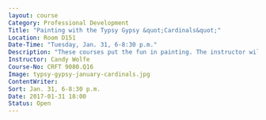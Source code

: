 ```yaml
---
layout: course
Category: Professional Development
Title: "Painting with the Typsy Gypsy &quot;Cardinals&quot;"
Location: Room D151
Date-Time: "Tuesday, Jan. 31, 6-8:30 p.m."
Description: "These courses put the fun in painting. The instructor will walk you step-by-step through each acrylic painting while offering personalized help as needed. Paint classes begin in September and end in December. We will be painting several seasonal paintings, including one for fall, Halloween, Thanksgiving, and Christmas. Create beautiful, one of a kind gifts for family and friends or keep them all for yourself! Sign up for just one course or for all the courses and join the fun! <b>First 10 seats free.</b>"
Instructor: Candy Wolfe
Course-No: CRFT 9080.Q16
Image: typsy-gypsy-january-cardinals.jpg
ContentWriter:
Sort: Jan. 31, 6-8:30 p.m.
Date: 2017-01-31 18:00
Status: Open
---
```

